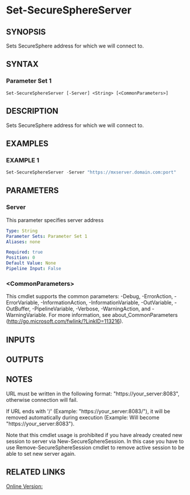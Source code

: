 ﻿# Set-SecureSphereServer

## SYNOPSIS
Sets SecureSphere address for which we will connect to.

## SYNTAX

### Parameter Set 1
```
Set-SecureSphereServer [-Server] <String> [<CommonParameters>]
```

## DESCRIPTION
Sets SecureSphere address for which we will connect to.

## EXAMPLES

### EXAMPLE 1

```powershell
Set-SecureSphereServer -Server "https://mxserver.domain.com:port"
```

## PARAMETERS

### Server
This parameter specifies server address

```yaml
Type: String
Parameter Sets: Parameter Set 1
Aliases: none

Required: true
Position: 0
Default Value: None
Pipeline Input: False
```

### \<CommonParameters\>
This cmdlet supports the common parameters: -Debug, -ErrorAction, -ErrorVariable, -InformationAction, -InformationVariable, -OutVariable, -OutBuffer, -PipelineVariable, -Verbose, -WarningAction, and -WarningVariable. For more information, see about_CommonParameters (http://go.microsoft.com/fwlink/?LinkID=113216).

## INPUTS

## OUTPUTS

## NOTES

URL must be written in the following format: "https://your_server:8083", otherwise connection will fail.

If URL ends with '/' (Example: "https://your_server:8083/"), it will be removed automatically during execution (Example: Will become "https://your_server:8083").

Note that this cmdlet usage is prohibited if you have already created new session to server via New-SecureSphereSession.
In this case you have to use Remove-SecureSphereSession cmdlet to remove active session to be able to set new server again.



## RELATED LINKS

[Online Version:](https://github.com/akshinmustafayev/SecureSpherePS/tree/master/Documentation)




